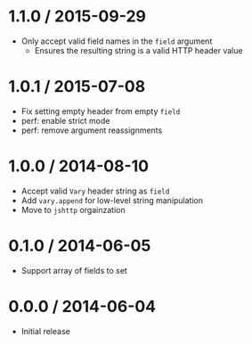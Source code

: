 1.1.0 / 2015-09-29
  ====

  * Only accept valid field names in the `field` argument
    - Ensures the resulting string is a valid HTTP header value

1.0.1 / 2015-07-08
  ====

  * Fix setting empty header from empty `field`
  * perf: enable strict mode
  * perf: remove argument reassignments

1.0.0 / 2014-08-10
  ====

  * Accept valid `Vary` header string as `field`
  * Add `vary.append` for low-level string manipulation
  * Move to `jshttp` orgainzation

0.1.0 / 2014-06-05
  ====

  * Support array of fields to set

0.0.0 / 2014-06-04
  ====

  * Initial release
